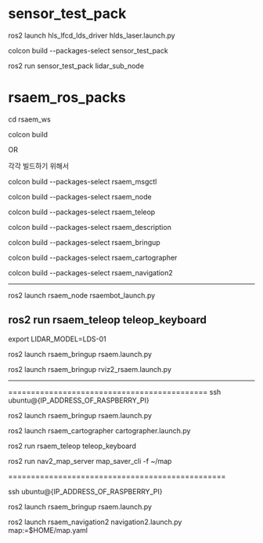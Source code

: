 # sensor_test_pack

ros2 launch hls_lfcd_lds_driver hlds_laser.launch.py

colcon build --packages-select sensor_test_pack

ros2 run sensor_test_pack lidar_sub_node 


# rsaem_ros_packs

cd rsaem_ws

colcon build

OR 

각각 빌드하기 위해서

colcon build --packages-select rsaem_msgctl

colcon build --packages-select rsaem_node

colcon build --packages-select rsaem_teleop

colcon build --packages-select rsaem_description

colcon build --packages-select rsaem_bringup

colcon build --packages-select rsaem_cartographer

colcon build --packages-select rsaem_navigation2

--------------------------------------

ros2 launch rsaem_node rsaembot_launch.py

ros2 run rsaem_teleop teleop_keyboard
---------------------

export LIDAR_MODEL=LDS-01

ros2 launch rsaem_bringup rsaem.launch.py


ros2 launch rsaem_bringup rviz2_rsaem.launch.py

----------------------------

============================================
ssh ubuntu@{IP_ADDRESS_OF_RASPBERRY_PI}
 
ros2 launch rsaem_bringup rsaem.launch.py

ros2 launch rsaem_cartographer cartographer.launch.py

ros2 run rsaem_teleop teleop_keyboard

ros2 run nav2_map_server map_saver_cli -f ~/map

================================================

ssh ubuntu@{IP_ADDRESS_OF_RASPBERRY_PI}

ros2 launch rsaem_bringup rsaem.launch.py

ros2 launch rsaem_navigation2 navigation2.launch.py map:=$HOME/map.yaml
